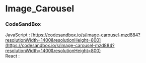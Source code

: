 # Image_Carousel

### CodeSandBox

JavaScript : [https://codesandbox.io/s/image-carousel-mzd884?resolutionWidth=1400&resolutionHeight=800](https://codesandbox.io/s/image-carousel-mzd884?resolutionWidth=1400&resolutionHeight=800) \
React : []()
